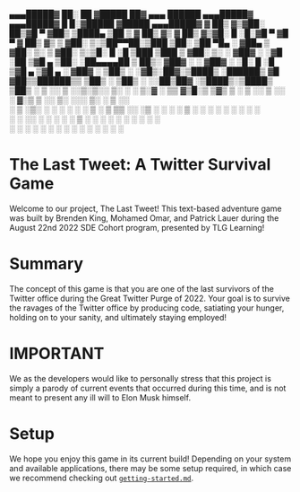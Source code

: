 ▄▄▄█████▓ ██░ ██ ▓█████     ██▓     ▄▄▄        ██████ ▄▄▄█████▓   ▄▄▄█████▓ █     █░▓█████ ▓█████ ▄▄▄█████▓
▓  ██▒ ▓▒▓██░ ██▒▓█   ▀    ▓██▒    ▒████▄    ▒██    ▒ ▓  ██▒ ▓▒   ▓  ██▒ ▓▒▓█░ █ ░█░▓█   ▀ ▓█   ▀ ▓  ██▒ ▓▒
▒ ▓██░ ▒░▒██▀▀██░▒███      ▒██░    ▒██  ▀█▄  ░ ▓██▄   ▒ ▓██░ ▒░   ▒ ▓██░ ▒░▒█░ █ ░█ ▒███   ▒███   ▒ ▓██░ ▒░
░ ▓██▓ ░ ░▓█ ░██ ▒▓█  ▄    ▒██░    ░██▄▄▄▄██   ▒   ██▒░ ▓██▓ ░    ░ ▓██▓ ░ ░█░ █ ░█ ▒▓█  ▄ ▒▓█  ▄ ░ ▓██▓ ░
▒██▒ ░ ░▓█▒░██▓░▒████▒   ░██████▒ ▓█   ▓██▒▒██████▒▒  ▒██▒ ░      ▒██▒ ░ ░░██▒██▓ ░▒████▒░▒████▒  ▒██▒ ░
▒ ░░    ▒ ░░▒░▒░░ ▒░ ░   ░ ▒░▓  ░ ▒▒   ▓▒█░▒ ▒▓▒ ▒ ░  ▒ ░░        ▒ ░░   ░ ▓░▒ ▒  ░░ ▒░ ░░░ ▒░ ░  ▒ ░░   
░     ▒ ░▒░ ░ ░ ░  ░   ░ ░ ▒  ░  ▒   ▒▒ ░░ ░▒  ░ ░    ░           ░      ▒ ░ ░   ░ ░  ░ ░ ░  ░    ░    
░       ░  ░░ ░   ░        ░ ░     ░   ▒   ░  ░  ░    ░           ░        ░   ░     ░      ░     ░      
░  ░  ░   ░  ░       ░  ░      ░  ░      ░                           ░       ░  ░   ░  ░         



# The Last Tweet: A Twitter Survival Game
Welcome to our project, The Last Tweet! This text-based adventure game was built by Brenden King, Mohamed Omar, and 
Patrick Lauer during the August 22nd 2022 SDE Cohort program, presented by TLG Learning! 

# Summary
The concept of this game is that you are one of the last survivors of the Twitter office during the Great Twitter 
Purge of 2022. Your goal is to survive the ravages of the Twitter office by producing code, satiating your hunger,
holding on to your sanity, and ultimately staying employed! 

# IMPORTANT
We as the developers would like to personally stress that this project is simply a parody of current 
events that occurred during this time, and is not meant to present any ill will to Elon Musk himself.

# Setup
We hope you enjoy this game in its current build! Depending on your system and available applications, there may
be some setup required, in which case we recommend checking out [`getting-started.md`](getting-started.md).


